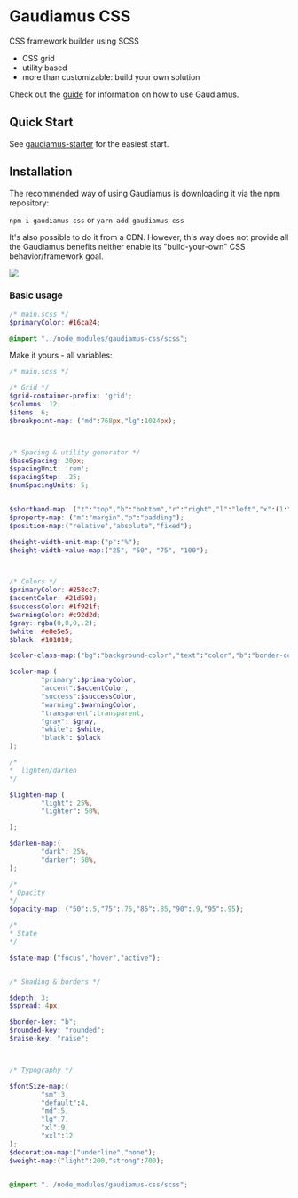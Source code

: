 # Gaudiamus CSS

CSS framework builder using SCSS 

- CSS grid
- utility based
- more than customizable: build your own solution

Check out the 
[guide](https://gaudiamus-css.github.io)
for information on how to use Gaudiamus.

## Quick Start

See [gaudiamus-starter](https://github.com/gaudiamus-css/gaudiamus-starter) for the easiest start.

## Installation

The recommended way of using Gaudiamus is downloading it via the npm repository:

`npm i gaudiamus-css` or `yarn add gaudiamus-css`

It's also possible to do it from a CDN. However, this way does not provide all the Gaudiamus benefits neither enable its "build-your-own" CSS behavior/framework goal.

[![](https://data.jsdelivr.com/v1/package/npm/gaudiamus-css/badge)](https://www.jsdelivr.com/package/npm/gaudiamus-css)

### Basic usage

```scss
/* main.scss */
$primaryColor: #16ca24;

@import "../node_modules/gaudiamus-css/scss";
```
Make it yours - all variables:
```scss
/* main.scss */

/* Grid */
$grid-container-prefix: 'grid';
$columns: 12;
$items: 6;
$breakpoint-map: ("md":768px,"lg":1024px);



/* Spacing & utility generator */
$baseSpacing: 20px;
$spacingUnit: 'rem';
$spacingStep: .25;
$numSpacingUnits: 5;


$shorthand-map: ("t":"top","b":"bottom","r":"right","l":"left","x":(1:"left",2:"right"),"y":(1:"top",2:"bottom"));
$property-map: ("m":"margin","p":"padding");
$position-map:("relative","absolute","fixed");

$height-width-unit-map:("p":"%");
$height-width-value-map:("25", "50", "75", "100");



/* Colors */
$primaryColor: #258cc7;
$accentColor: #21d593;
$successColor: #1f921f;
$warningColor: #c92d2d;
$gray: rgba(0,0,0,.2);
$white: #e8e5e5;
$black: #101010;

$color-class-map:("bg":"background-color","text":"color","b":"border-color");

$color-map:(
        "primary":$primaryColor,
        "accent":$accentColor,
        "success":$successColor,
        "warning":$warningColor,
        "transparent":transparent,
        "gray": $gray,
        "white": $white,
        "black": $black
);

/*
*  lighten/darken
*/

$lighten-map:(
        "light": 25%,
        "lighter": 50%,

);

$darken-map:(
        "dark": 25%,
        "darker": 50%,
);

/*
* Opacity
*/
$opacity-map: ("50":.5,"75":.75,"85":.85,"90":.9,"95":.95);

/*
* State
*/

$state-map:("focus","hover","active");


/* Shading & borders */

$depth: 3;
$spread: 4px;

$border-key: "b";
$rounded-key: "rounded";
$raise-key: "raise";



/* Typography */

$fontSize-map:(
        "sm":3,
        "default":4,
        "md":5,
        "lg":7,
        "xl":9,
        "xxl":12
);
$decoration-map:("underline","none");
$weight-map:("light":200,"strong":700);


@import "../node_modules/gaudiamus-css/scss";
```
